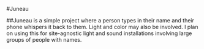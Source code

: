 #Juneau

##Juneau is a simple project where a person types in their name and their phone whispers it back to them. Light and color may also be involved. I plan on using this for site-agnostic light and sound installations involving large groups of people with names.
